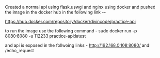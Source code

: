 Created a normal api using flask,uswgi and nginx using docker and pushed the image in the docker hub in the following link --

https://hub.docker.com/repository/docker/divincode/practice-api

to run the image use the following command -
sudo docker run -p 8080:8080 -u 112233 practice-api:latest

and api is exposed in the follwoing links - http://192.168.0.108:8080/ and /echo_request
